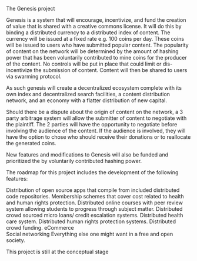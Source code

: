 The Genesis project

Genesis is a system that will encourage, incentivize, and fund the creation of value that is shared with a creative commons license. It will do this by binding a distributed currency to a distributed index of content. The currency will be issued at a fixed rate e.g. 100 coins per day. These coins will be issued to users who have submitted popular content. The popularity of content on the network will be determined by the amount of hashing power that has been voluntarily contributed to mine coins for the producer of the content. No controls will be put in place that could limit or dis-incentivize the submission of content. Content will then be shared to users via swarming protocol. 

As such genesis will create a decentralized ecosystem complete with its own index and decentralized search facilities, a content distribution network, and an economy with a flatter distribution of new capital.   

Should there be a dispute about the origin of content on the network, a 3 party arbitrage system will allow the submitter of content to negotiate with the plaintiff. The 2 parties will have the opportunity to negotiate before involving the audience of the content. If the audience is involved, they will have the option to chose who should receive their donations or to reallocate the generated coins. 

New features and modifications to Genesis will also be funded and prioritized the by voluntarily contributed hashing power.

The roadmap for this project includes the development of the following features:

Distribution of open source apps that compile from included distributed code repositories. 
Membership schemes that cover cost related to health and human rights protection. 
Distributed online courses with peer review system allowing students to progress through subject matter. 
Distributed crowd sourced micro loans/ credit escalation systems.
Distributed health care system. 
Distributed human rights protection systems. 
Distributed crowd funding. 
eCommerce  
Social networking
Everything else one might want in a free and open society.

This project is still at the conceptual stage
